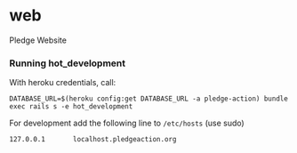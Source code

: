 # web
Pledge Website



### Running hot_development
With heroku credentials, call:
```
DATABASE_URL=$(heroku config:get DATABASE_URL -a pledge-action) bundle exec rails s -e hot_development
```

For development add the following line to `/etc/hosts` (use sudo)
```
127.0.0.1       localhost.pledgeaction.org
```
